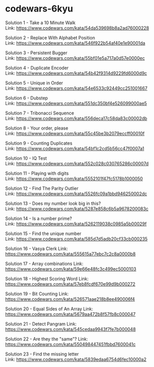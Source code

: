 # codewars-6kyu

Solution 1 - Take a 10 Minute Walk  
Link: https://www.codewars.com/kata/54da539698b8a2ad76000228

Solution 2 - Replace With Alphabet Position  
Link: https://www.codewars.com/kata/546f922b54af40e1e90001da

Solution 3 - Persistent Bugger  
Link: https://www.codewars.com/kata/55bf01e5a717a0d57e0000ec

Solution 4 - Duplicate Encoder  
Link: https://www.codewars.com/kata/54b42f9314d9229fd6000d9c

Solution 5 - Unique in Order  
Link: https://www.codewars.com/kata/54e6533c92449cc251001667

Solution 6 - Dubstep  
Link: https://www.codewars.com/kata/551dc350bf4e526099000ae5

Solution 7 - Tribonacci Sequence  
Link: https://www.codewars.com/kata/556deca17c58da83c00002db

Solution 8 - Your order, please  
Link: https://www.codewars.com/kata/55c45be3b2079eccff00010f

Solution 9 - Counting Duplicates  
Link: https://www.codewars.com/kata/54bf1c2cd5b56cc47f0007a1

Solution 10 - IQ Test  
Link: https://www.codewars.com/kata/552c028c030765286c00007d

Solution 11 - Playing with digits  
Link: https://www.codewars.com/kata/5552101f47fc5178b1000050

Solution 12 - Find The Parity Outlier  
Link: https://www.codewars.com/kata/5526fc09a1bbd946250002dc

Solution 13 - Does my number look big in this?  
Link: https://www.codewars.com/kata/5287e858c6b5a9678200083c

Solution 14 - Is a number prime?  
Link: https://www.codewars.com/kata/5262119038c0985a5b00029f

Solution 15 - Find the unique number  
Link: https://www.codewars.com/kata/585d7d5adb20cf33cb000235

Solution 16 - Vasya Clerk
Link: https://www.codewars.com/kata/555615a77ebc7c2c8a0000b8

Solution 17 - Array combinations
Link: https://www.codewars.com/kata/59e66e48fc3c499ec5000103

Solution 18 - Highest Scoring Word
Link: https://www.codewars.com/kata/57eb8fcdf670e99d9b000272

Solution 19 - Bit Counting
Link: https://www.codewars.com/kata/526571aae218b8ee490006f4

Solution 20 - Equal Sides of An Array
Link: https://www.codewars.com/kata/5679aa472b8f57fb8c000047

Solution 21 - Detect Pangram
Link: https://www.codewars.com/kata/545cedaa9943f7fe7b000048

Solution 22 - Are they the "same"?
Link: https://www.codewars.com/kata/550498447451fbbd7600041c

Solution 23 - Find the missing letter  
Link: https://www.codewars.com/kata/5839edaa6754d6fec10000a2
